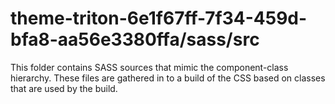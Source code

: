 # theme-triton-6e1f67ff-7f34-459d-bfa8-aa56e3380ffa/sass/src

This folder contains SASS sources that mimic the component-class hierarchy. These files
are gathered in to a build of the CSS based on classes that are used by the build.
